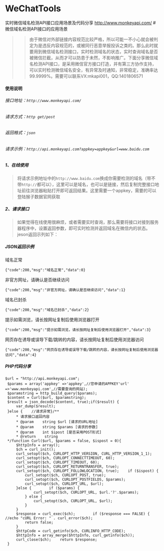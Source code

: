 # WeChatTools
实时微信域名检测API接口应用场景及代码分享 http://www.monkeyapi.com/
#微信域名检测API接口的应用场景
>>由于微信对外部链接内容规范比较严格，所以可能一不小心就会被判定为是违反内容规范的，或被同行恶意举报投诉之类的。那么此时就要用到微信域名检测接口，实时检测域名的状态，实时查询域名是否被微信拦截，从而才可以防患于未然，不影响推广。下面分享微信域名检测API接口，是采用微信官方接口打造，并有第三方协作支持，可以实时检测微信域名安全，有异常及时通知，非常稳定，准确率达99.9999%。需要可以联系VX:mkapi001，QQ:1401806571

#### 使用说明
###### 接口地址：`http://www.monkeyapi.com/`
###### 请求方式：`http get/post`
###### 返回格式：`json`
###### 请求示例：`http://api.monkeyapi.com?appkey=appkey&url=www.baidu.com`
##### 1、在线使用 
> 将请求示例地址中的`http://www.baidu.com`换成你需要检测的域名（带不带`http://`都可以），这里可以是域名，也可以是链接，然后复制完整接口地址前往浏览器粘贴打开即可返回结果。这里需要一个appkey，需要的可以登陆猴子数据官网获取
#####   2、请求接口
> 如果觉得在线使用很麻烦，或者需要实时查询，那么需要将接口对接到服务器程序中，设置返回参数，即可实时检测并返回域名在微信内的状态。jeson返回示列如下：
##### JSON返回示例
域名正常
```
{"code":200,"msg":"域名正常","data":0}
```
非官方网址，请确认是否继续访问
```
{"code":200,"msg":"非官方网址，请确认是否继续访问","data":1}
```
域名已封杀
```
{"code":200,"msg":"域名已封杀","data":2}
```
提示如需浏览，请长按网址复制后使用浏览器打开
```
{"code":200,"msg":"提示如需浏览，请长按网址复制后使用浏览器打开","data":3}
```
网页存在诱导或误导下载/跳转的内容，请长按网址复制后使用浏览器访问
```
{"code":200,"msg":"网页存在诱导或误导下载/跳转的内容，请长按网址复制后使用浏览器访问","data":4}
```
##### PHP代码分享

```
$url = "http://api.monkeyapi.com";
 $params = array('appkey' =>'appkey',//您申请的APPKEY'url' =>'www.monkeyapi.com',//需要查询的网站);
 $paramstring = http_build_query($params);
 $content = Curl($url, $paramstring);
 $result = json_decode($content, true);if($result) {
     var_dump($result);
 }else {    //请求异常}/**
     * 请求接口返回内容
     * @param    string $url [请求的URL地址]
     * @param    string $params [请求的参数]
     * @param    int $ipost [是否采用POST形式]
     * @return    string
 */function Curl($url, $params = false, $ispost = 0){
     $httpInfo = array();
     $ch = curl_init();
     curl_setopt($ch, CURLOPT_HTTP_VERSION, CURL_HTTP_VERSION_1_1);
     curl_setopt($ch, CURLOPT_CONNECTTIMEOUT, 60);
     curl_setopt($ch, CURLOPT_TIMEOUT, 60);
     curl_setopt($ch, CURLOPT_RETURNTRANSFER, true);
     curl_setopt($ch, CURLOPT_FOLLOWLOCATION, true);    if ($ispost) {
         curl_setopt($ch, CURLOPT_POST, true);
         curl_setopt($ch, CURLOPT_POSTFIELDS, $params);
         curl_setopt($ch, CURLOPT_URL, $url);
     }else {        if ($params) {
             curl_setopt($ch, CURLOPT_URL, $url.'?'.$params);
         } else {
             curl_setopt($ch, CURLOPT_URL, $url);
         }
     }
     $response = curl_exec($ch);        if ($response === FALSE) {        //echo "cURL Error: " . curl_error($ch);
         return false;
     }
     $httpCode = curl_getinfo($ch, CURLINFO_HTTP_CODE);
     $httpInfo = array_merge($httpInfo, curl_getinfo($ch));
     curl_close($ch);    return $response;
 }
```

 





